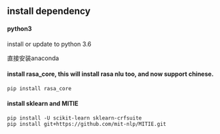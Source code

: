## install dependency

#### python3
install or update to python 3.6

直接安装anaconda

#### install rasa_core, this will install rasa nlu too, and now support chinese.
```
pip install rasa_core
```

#### install sklearn and MITIE

```
pip install -U scikit-learn sklearn-crfsuite
pip install git+https://github.com/mit-nlp/MITIE.git
```

